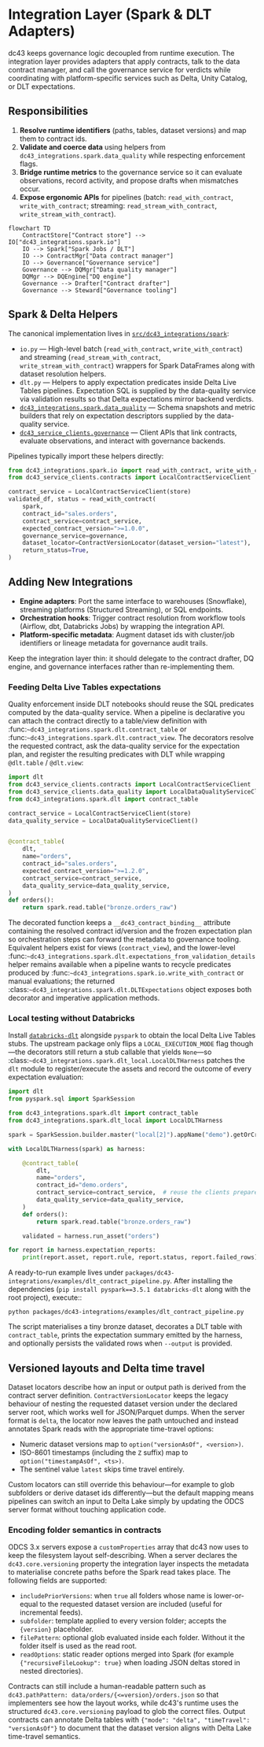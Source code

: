 # Integration Layer (Spark & DLT Adapters)

dc43 keeps governance logic decoupled from runtime execution. The integration layer provides adapters that apply contracts, talk to the data contract manager, and call the governance service for verdicts while coordinating with platform-specific services such as Delta, Unity Catalog, or DLT expectations.

## Responsibilities

1. **Resolve runtime identifiers** (paths, tables, dataset versions) and map them to contract ids.
2. **Validate and coerce data** using helpers from `dc43_integrations.spark.data_quality` while respecting enforcement flags.
3. **Bridge runtime metrics** to the governance service so it can evaluate observations, record activity, and propose drafts when mismatches occur.
4. **Expose ergonomic APIs** for pipelines (batch: `read_with_contract`,
   `write_with_contract`; streaming: `read_stream_with_contract`,
   `write_stream_with_contract`).

```mermaid
flowchart TD
    ContractStore["Contract store"] --> IO["dc43_integrations.spark.io"]
    IO --> Spark["Spark Jobs / DLT"]
    IO --> ContractMgr["Data contract manager"]
    IO --> Governance["Governance service"]
    Governance --> DQMgr["Data quality manager"]
    DQMgr --> DQEngine["DQ engine"]
    Governance --> Drafter["Contract drafter"]
    Governance --> Steward["Governance tooling"]
```

## Spark & Delta Helpers

The canonical implementation lives in [`src/dc43_integrations/spark`](../../packages/dc43-integrations/src/dc43_integrations/spark):

* `io.py` — High-level batch (`read_with_contract`, `write_with_contract`) and
  streaming (`read_stream_with_contract`, `write_stream_with_contract`)
  wrappers for Spark DataFrames along with dataset resolution helpers.
* `dlt.py` — Helpers to apply expectation predicates inside Delta Live Tables pipelines. Expectation SQL is supplied by the
  data-quality service via validation results so that Delta expectations mirror backend verdicts.
* [`dc43_integrations.spark.data_quality`](../../packages/dc43-integrations/src/dc43_integrations/spark/data_quality.py) — Schema snapshots and metric builders that rely on expectation descriptors supplied by the data-quality service.
* [`dc43_service_clients.governance`](../../packages/dc43-service-clients/src/dc43_service_clients/governance) — Client APIs that link contracts, evaluate observations, and interact with governance backends.

Pipelines typically import these helpers directly:

```python
from dc43_integrations.spark.io import read_with_contract, write_with_contract, ContractVersionLocator
from dc43_service_clients.contracts import LocalContractServiceClient

contract_service = LocalContractServiceClient(store)
validated_df, status = read_with_contract(
    spark,
    contract_id="sales.orders",
    contract_service=contract_service,
    expected_contract_version=">=1.0.0",
    governance_service=governance,
    dataset_locator=ContractVersionLocator(dataset_version="latest"),
    return_status=True,
)
```

## Adding New Integrations

* **Engine adapters**: Port the same interface to warehouses (Snowflake), streaming platforms (Structured Streaming), or SQL endpoints.
* **Orchestration hooks**: Trigger contract resolution from workflow tools (Airflow, dbt, Databricks Jobs) by wrapping the integration API.
* **Platform-specific metadata**: Augment dataset ids with cluster/job identifiers or lineage metadata for governance audit trails.

Keep the integration layer thin: it should delegate to the contract drafter, DQ engine, and governance interfaces rather than re-implementing them.

### Feeding Delta Live Tables expectations

Quality enforcement inside DLT notebooks should reuse the SQL predicates computed by the data-quality service. When a
pipeline is declarative you can attach the contract directly to a table/view definition with
:func:`~dc43_integrations.spark.dlt.contract_table` or :func:`~dc43_integrations.spark.dlt.contract_view`. The decorators
resolve the requested contract, ask the data-quality service for the expectation plan, and register the resulting predicates
with DLT while wrapping ``@dlt.table`` / ``@dlt.view``:

```python
import dlt
from dc43_service_clients.contracts import LocalContractServiceClient
from dc43_service_clients.data_quality import LocalDataQualityServiceClient
from dc43_integrations.spark.dlt import contract_table

contract_service = LocalContractServiceClient(store)
data_quality_service = LocalDataQualityServiceClient()


@contract_table(
    dlt,
    name="orders",
    contract_id="sales.orders",
    expected_contract_version=">=1.2.0",
    contract_service=contract_service,
    data_quality_service=data_quality_service,
)
def orders():
    return spark.read.table("bronze.orders_raw")
```

The decorated function keeps a ``__dc43_contract_binding__`` attribute containing the resolved contract id/version and
the frozen expectation plan so orchestration steps can forward the metadata to governance tooling. Equivalent helpers
exist for views (``contract_view``), and the lower-level
:func:`~dc43_integrations.spark.dlt.expectations_from_validation_details` helper remains available when a pipeline wants
to recycle predicates produced by :func:`~dc43_integrations.spark.io.write_with_contract` or manual evaluations; the
returned :class:`~dc43_integrations.spark.dlt.DLTExpectations` object exposes both decorator and imperative application
methods.

### Local testing without Databricks

Install [`databricks-dlt`](https://pypi.org/project/databricks-dlt/) alongside
``pyspark`` to obtain the local Delta Live Tables stubs. The upstream package
only flips a ``LOCAL_EXECUTION_MODE`` flag though—the decorators still return a
stub callable that yields ``None``—so :class:`~dc43_integrations.spark.dlt_local.LocalDLTHarness`
patches the ``dlt`` module to register/execute the assets and record the outcome
of every expectation evaluation:

```python
import dlt
from pyspark.sql import SparkSession

from dc43_integrations.spark.dlt import contract_table
from dc43_integrations.spark.dlt_local import LocalDLTHarness

spark = SparkSession.builder.master("local[2]").appName("demo").getOrCreate()

with LocalDLTHarness(spark) as harness:

    @contract_table(
        dlt,
        name="orders",
        contract_id="demo.orders",
        contract_service=contract_service,  # reuse the clients prepared earlier
        data_quality_service=data_quality_service,
    )
    def orders():
        return spark.read.table("bronze.orders_raw")

    validated = harness.run_asset("orders")

for report in harness.expectation_reports:
    print(report.asset, report.rule, report.status, report.failed_rows)
```

A ready-to-run example lives under
``packages/dc43-integrations/examples/dlt_contract_pipeline.py``. After
installing the dependencies (`pip install pyspark==3.5.1 databricks-dlt` along
with the root project), execute::

    python packages/dc43-integrations/examples/dlt_contract_pipeline.py

The script materialises a tiny bronze dataset, decorates a DLT table with
``contract_table``, prints the expectation summary emitted by the harness, and
optionally persists the validated rows when ``--output`` is provided.

## Versioned layouts and Delta time travel

Dataset locators describe how an input or output path is derived from the contract
server definition. `ContractVersionLocator` keeps the legacy behaviour of nesting
the requested dataset version under the declared server root, which works well for
JSON/Parquet dumps. When the server format is `delta`, the locator now leaves the
path untouched and instead annotates Spark reads with the appropriate time-travel
options:

* Numeric dataset versions map to `option("versionAsOf", <version>)`.
* ISO-8601 timestamps (including the `Z` suffix) map to `option("timestampAsOf", <ts>)`.
* The sentinel value `latest` skips time travel entirely.

Custom locators can still override this behaviour—for example to glob subfolders
or derive dataset ids differently—but the default mapping means pipelines can
switch an input to Delta Lake simply by updating the ODCS server format without
touching application code.

### Encoding folder semantics in contracts

ODCS 3.x servers expose a `customProperties` array that dc43 now uses to keep the
filesystem layout self-describing.  When a server declares the
`dc43.core.versioning` property the integration layer inspects the metadata to
materialise concrete paths before the Spark read takes place.  The following
fields are supported:

* `includePriorVersions`: when `true` all folders whose name is lower-or-equal to
  the requested dataset version are included (useful for incremental feeds).
* `subfolder`: template applied to every version folder; accepts the
  `{version}` placeholder.
* `filePattern`: optional glob evaluated inside each folder.  Without it the
  folder itself is used as the read root.
* `readOptions`: static reader options merged into Spark (for example
  `{"recursiveFileLookup": true}` when loading JSON deltas stored in nested
  directories).

Contracts can still include a human-readable pattern such as
`dc43.pathPattern: data/orders/{<=version}/orders.json` so that implementers see
how the layout works, while dc43's runtime uses the structured `dc43.core.versioning`
payload to glob the correct files.  Output contracts can annotate Delta tables
with `{"mode": "delta", "timeTravel": "versionAsOf"}` to document that the
dataset version aligns with Delta Lake time-travel semantics.
